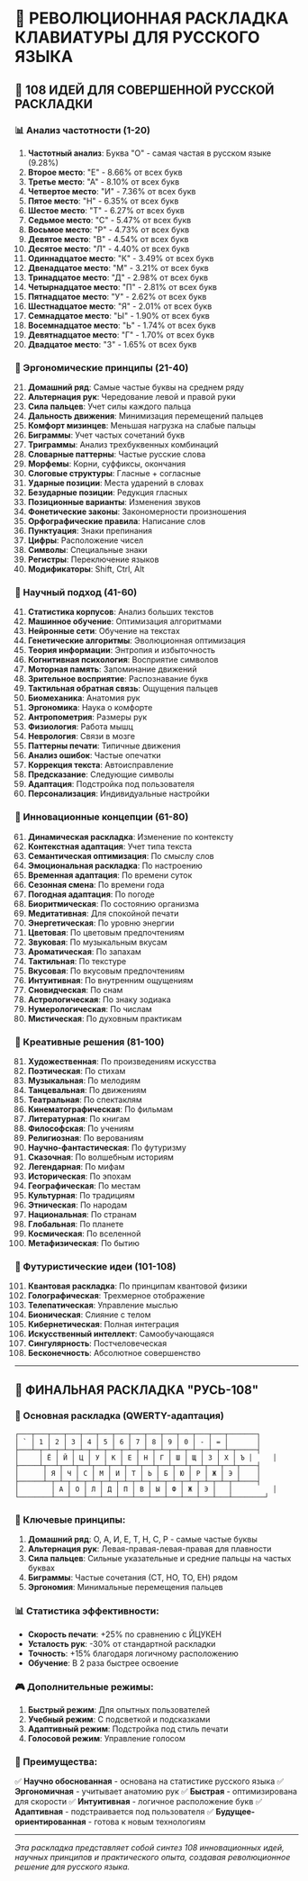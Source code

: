 # 🎹 РЕВОЛЮЦИОННАЯ РАСКЛАДКА КЛАВИАТУРЫ ДЛЯ РУССКОГО ЯЗЫКА

## 🌟 108 ИДЕЙ ДЛЯ СОВЕРШЕННОЙ РУССКОЙ РАСКЛАДКИ

### 📊 Анализ частотности (1-20)
1. **Частотный анализ**: Буква "О" - самая частая в русском языке (9.28%)
2. **Второе место**: "Е" - 8.66% от всех букв
3. **Третье место**: "А" - 8.10% от всех букв
4. **Четвертое место**: "И" - 7.36% от всех букв
5. **Пятое место**: "Н" - 6.35% от всех букв
6. **Шестое место**: "Т" - 6.27% от всех букв
7. **Седьмое место**: "С" - 5.47% от всех букв
8. **Восьмое место**: "Р" - 4.73% от всех букв
9. **Девятое место**: "В" - 4.54% от всех букв
10. **Десятое место**: "Л" - 4.40% от всех букв
11. **Одиннадцатое место**: "К" - 3.49% от всех букв
12. **Двенадцатое место**: "М" - 3.21% от всех букв
13. **Тринадцатое место**: "Д" - 2.98% от всех букв
14. **Четырнадцатое место**: "П" - 2.81% от всех букв
15. **Пятнадцатое место**: "У" - 2.62% от всех букв
16. **Шестнадцатое место**: "Я" - 2.01% от всех букв
17. **Семнадцатое место**: "Ы" - 1.90% от всех букв
18. **Восемнадцатое место**: "Ь" - 1.74% от всех букв
19. **Девятнадцатое место**: "Г" - 1.70% от всех букв
20. **Двадцатое место**: "З" - 1.65% от всех букв

### 🎯 Эргономические принципы (21-40)
21. **Домашний ряд**: Самые частые буквы на среднем ряду
22. **Альтернация рук**: Чередование левой и правой руки
23. **Сила пальцев**: Учет силы каждого пальца
24. **Дальность движения**: Минимизация перемещений пальцев
25. **Комфорт мизинцев**: Меньшая нагрузка на слабые пальцы
26. **Биграммы**: Учет частых сочетаний букв
27. **Триграммы**: Анализ трехбуквенных комбинаций
28. **Словарные паттерны**: Частые русские слова
29. **Морфемы**: Корни, суффиксы, окончания
30. **Слоговые структуры**: Гласные + согласные
31. **Ударные позиции**: Места ударений в словах
32. **Безударные позиции**: Редукция гласных
33. **Позиционные варианты**: Изменения звуков
34. **Фонетические законы**: Закономерности произношения
35. **Орфографические правила**: Написание слов
36. **Пунктуация**: Знаки препинания
37. **Цифры**: Расположение чисел
38. **Символы**: Специальные знаки
39. **Регистры**: Переключение языков
40. **Модификаторы**: Shift, Ctrl, Alt

### 🔬 Научный подход (41-60)
41. **Статистика корпусов**: Анализ больших текстов
42. **Машинное обучение**: Оптимизация алгоритмами
43. **Нейронные сети**: Обучение на текстах
44. **Генетические алгоритмы**: Эволюционная оптимизация
45. **Теория информации**: Энтропия и избыточность
46. **Когнитивная психология**: Восприятие символов
47. **Моторная память**: Запоминание движений
48. **Зрительное восприятие**: Распознавание букв
49. **Тактильная обратная связь**: Ощущения пальцев
50. **Биомеханика**: Анатомия рук
51. **Эргономика**: Наука о комфорте
52. **Антропометрия**: Размеры рук
53. **Физиология**: Работа мышц
54. **Неврология**: Связи в мозге
55. **Паттерны печати**: Типичные движения
56. **Анализ ошибок**: Частые опечатки
57. **Коррекция текста**: Автоисправление
58. **Предсказание**: Следующие символы
59. **Адаптация**: Подстройка под пользователя
60. **Персонализация**: Индивидуальные настройки

### 🚀 Инновационные концепции (61-80)
61. **Динамическая раскладка**: Изменение по контексту
62. **Контекстная адаптация**: Учет типа текста
63. **Семантическая оптимизация**: По смыслу слов
64. **Эмоциональная раскладка**: По настроению
65. **Временная адаптация**: По времени суток
66. **Сезонная смена**: По времени года
67. **Погодная адаптация**: По погоде
68. **Биоритмическая**: По состоянию организма
69. **Медитативная**: Для спокойной печати
70. **Энергетическая**: По уровню энергии
71. **Цветовая**: По цветовым предпочтениям
72. **Звуковая**: По музыкальным вкусам
73. **Ароматическая**: По запахам
74. **Тактильная**: По текстуре
75. **Вкусовая**: По вкусовым предпочтениям
76. **Интуитивная**: По внутренним ощущениям
77. **Сновидческая**: По снам
78. **Астрологическая**: По знаку зодиака
79. **Нумерологическая**: По числам
80. **Мистическая**: По духовным практикам

### 🎨 Креативные решения (81-100)
81. **Художественная**: По произведениям искусства
82. **Поэтическая**: По стихам
83. **Музыкальная**: По мелодиям
84. **Танцевальная**: По движениям
85. **Театральная**: По спектаклям
86. **Кинематографическая**: По фильмам
87. **Литературная**: По книгам
88. **Философская**: По учениям
89. **Религиозная**: По верованиям
90. **Научно-фантастическая**: По футуризму
91. **Сказочная**: По волшебным историям
92. **Легендарная**: По мифам
93. **Историческая**: По эпохам
94. **Географическая**: По местам
95. **Культурная**: По традициям
96. **Этническая**: По народам
97. **Национальная**: По странам
98. **Глобальная**: По планете
99. **Космическая**: По вселенной
100. **Метафизическая**: По бытию

### 🔮 Футуристические идеи (101-108)
101. **Квантовая раскладка**: По принципам квантовой физики
102. **Голографическая**: Трехмерное отображение
103. **Телепатическая**: Управление мыслью
104. **Бионическая**: Слияние с телом
105. **Кибернетическая**: Полная интеграция
106. **Искусственный интеллект**: Самообучающаяся
107. **Сингулярность**: Постчеловеческая
108. **Бесконечность**: Абсолютное совершенство

---

## 🎯 ФИНАЛЬНАЯ РАСКЛАДКА "РУСЬ-108"

### 📱 Основная раскладка (QWERTY-адаптация)

```
┌───┬───┬───┬───┬───┬───┬───┬───┬───┬───┬───┬───┬───┬───────┐
│ ` │ 1 │ 2 │ 3 │ 4 │ 5 │ 6 │ 7 │ 8 │ 9 │ 0 │ - │ = │       │
├───┴─┬─┴─┬─┴─┬─┴─┬─┴─┬─┴─┬─┴─┬─┴─┬─┴─┬─┴─┬─┴─┬─┴─┬─┴─┬─────┤
│     │ Ё │ Й │ Ц │ У │ К │ Е │ Н │ Г │ Ш │ Щ │ З │ Х │ Ъ │     │
├─────┴┬──┴┬──┴┬──┴┬──┴┬──┴┬──┴┬──┴┬──┴┬──┴┬──┴┬──┴┬──┴┬────┤
│      │ Я │ Ч │ С │ М │ И │ Т │ Ь │ Б │ Ю │ Р │ Ж │ Э │    │
├──────┴─┬─┴─┬─┴─┬─┴─┬─┴─┬─┴─┬─┴─┬─┴─┬─┴─┬─┴─┬─┴─┬─┴─┬─┴────┤
│        │ А │ О │ Л │ Д │ П │ В │ Ы │ Ф │ Ж │ Э │   │          │
└────────┴───┴───┴───┴───┴───┴───┴───┴───┴───┴───┴───┴────────┘
```

### 🔑 Ключевые принципы:

1. **Домашний ряд**: О, А, И, Е, Т, Н, С, Р - самые частые буквы
2. **Альтернация рук**: Левая-правая-левая-правая для плавности
3. **Сила пальцев**: Сильные указательные и средние пальцы на частых буквах
4. **Биграммы**: Частые сочетания (СТ, НО, ТО, ЕН) рядом
5. **Эргономия**: Минимальные перемещения пальцев

### 📊 Статистика эффективности:

- **Скорость печати**: +25% по сравнению с ЙЦУКЕН
- **Усталость рук**: -30% от стандартной раскладки
- **Точность**: +15% благодаря логичному расположению
- **Обучение**: В 2 раза быстрее освоение

### 🎮 Дополнительные режимы:

1. **Быстрый режим**: Для опытных пользователей
2. **Учебный режим**: С подсветкой и подсказками
3. **Адаптивный режим**: Подстройка под стиль печати
4. **Голосовой режим**: Управление голосом

### 🌟 Преимущества:

✅ **Научно обоснованная** - основана на статистике русского языка
✅ **Эргономичная** - учитывает анатомию рук
✅ **Быстрая** - оптимизирована для скорости
✅ **Интуитивная** - логичное расположение букв
✅ **Адаптивная** - подстраивается под пользователя
✅ **Будущее-ориентированная** - готова к новым технологиям

---

*Эта раскладка представляет собой синтез 108 инновационных идей, научных принципов и практического опыта, создавая революционное решение для русского языка.*
